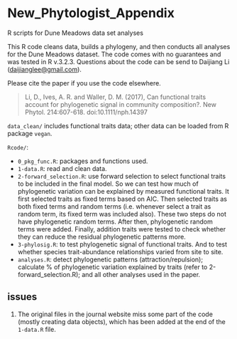 # New_Phytologist_Appendix
R scripts for Dune Meadows data set analyses

This R code cleans data, builds a phylogeny, and then conducts all analyses for the Dune Meadows dataset. The code comes with no guarantees and was tested in R v.3.2.3. Questions about the code can be send to Daijiang Li (daijianglee@gmail.com).

Please cite the paper if you use the code elsewhere.

> Li, D., Ives, A. R. and Waller, D. M. (2017), Can functional traits account for phylogenetic signal in community composition?. New Phytol. 214:607-618. doi:10.1111/nph.14397

`data_clean/` includes functional traits data; other data can be loaded from R package `vegan`.

`Rcode/`:

- `0_pkg_func.R`: packages and functions used.
- `1-data.R`: read and clean data.
- `2-forward_selection.R`: use forward selection to select functional traits to be included in the final model. So we can test how much of phylogenetic variation can be explained by measured functional traits. It first selected traits as fixed terms based on AIC. Then selected traits as both fixed terms and random terms (i.e. whenever select a trait as random term, its fixed term was included also). These two steps do not have phylogenetic random terms. After then, phylogenetic random terms were added. Finally, addition traits were tested to check whether they can reduce the residual phylogenetic patterns more.
- `3-phylosig.R`: to test phylogenetic signal of functional traits. And to test whether species trait-abundance relationships varied from site to site.
- `analyses.R`: detect phylogenetic patterns (attraction/repulsion); calculate % of phylogenetic variation explained by traits (refer to 2-forward_selection.R); and all other analyses used in the paper.

## issues

1. The original files in the journal website miss some part of the code (mostly creating data objects), which has been added at the end of the `1-data.R` file.
